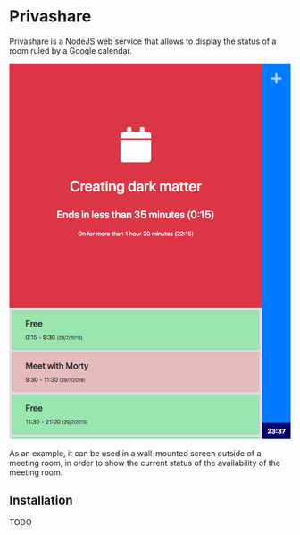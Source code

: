 # Privashare

Privashare is a NodeJS web service that allows to display the status of a room ruled by a Google calendar.

![Screenshot of Privashare](docs/screenshot.png)

As an example, it can be used in a wall-mounted screen outside of a meeting room, in order to show the current status of the availability of the meeting room.

## Installation

TODO